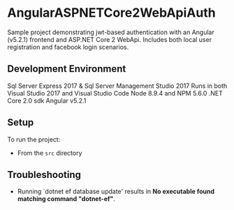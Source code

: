 # AngularASPNETCore2WebApiAuth
Sample project demonstrating jwt-based authentication with an Angular (v5.2.1) frontend and ASP.NET Core 2 WebApi.  Includes both local user registration and facebook login scenarios.

## Development Environment
Sql Server Express 2017 & Sql Server Management Studio 2017
Runs in both Visual Studio 2017 and Visual Studio Code
Node 8.9.4 and NPM 5.6.0
.NET Core 2.0 sdk
Angular v5.2.1

## Setup
To run the project:
- From the `src` directory

## Troubleshooting 
- Running `dotnet ef database update' results in **No executable found matching command "dotnet-ef"**.  
